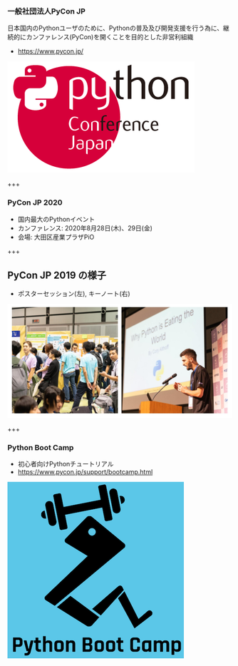 ### 一般社団法人PyCon JP

日本国内のPythonユーザのために、Pythonの普及及び開発支援を行う為に、継続的にカンファレンス(PyCon)を開くことを目的とした非営利組織

* https://www.pycon.jp/

![PyCon JP](assets/images/pyconjp_logo.png)

+++

### PyCon JP 2020

* 国内最大のPythonイベント
* カンファレンス: 2020年8月28日(木)、29日(金)
* 会場: 大田区産業プラザPiO

+++

## PyCon JP 2019 の様子

* ポスターセッション(左), キーノート(右)

![PyCon JP 2019 Photo](assets/images/pyconjp2019photo.jpg)

+++

### Python Boot Camp

* 初心者向けPythonチュートリアル
* https://www.pycon.jp/support/bootcamp.html

![Python Boot Camp](assets/images/python-boot-camp-logo.png)
